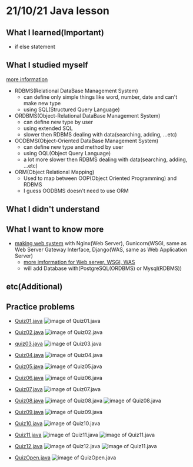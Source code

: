 # 21/10/21 Java lesson

## What I learned(Important)

* if else statement

## What I studied myself

[more information](http://blog.naver.com/sharon0a/110046003657)

* RDBMS(Relational DataBase Management System)
  * can define only simple things like word, number, date and can't make new type
  * using SQL(Structured Query Language)
* ORDBMS(Object-Relational DataBase Management System)
  * can define new type by user
  * using extended SQL
  * slower then RDBMS dealing with data(searching, adding, ...etc)
* OODBMS(Object-Oriented DataBase Management System)
  * can define new type and method by user
  * using OQL(Object Query Language)
  * a lot more slower then RDBMS dealing with data(searching, adding, ...etc)
* ORM(Object Relational Mapping)
  * Used to map between OOP(Object Oriented Programming) and RDBMS
  * I guess OODBMS doesn't need to use ORM

## What I didn't understand

## What I want to know more

* [making web system](https://pythonblog.co.kr/blog/61/) with Nginx(Web Server), Gunicorn(WSGI, same as Web Server Gateway Interface,
    Django(WAS, same as Web Application Server)
  * [more imformation for Web server, WSGI, WAS](https://jay-ji.tistory.com/66)
  * will add Database with(PostgreSQL(ORDBMS) or Mysql(RDBMS))

## etc(Additional)

## Practice problems

* [Quiz01.java](Quiz01.java)
![image of Quiz01.java](./img/quiz01.PNG)

* [Quiz02.java](Quiz02.java)
![image of Quiz02.java](./img/quiz02.PNG)

* [quiz03.java](quiz03.java)
![image of Quiz03.java](./img/quiz03.PNG)

* [Quiz04.java](Quiz04.java)
![image of Quiz04.java](./img/quiz04.PNG)

* [Quiz05.java](Quiz05.java)
![image of Quiz05.java](./img/quiz05.PNG)

* [Quiz06.java](Quiz06.java)
![image of Quiz06.java](./img/quiz06.PNG)

* [Quiz07.java](Quiz07.java)
![image of Quiz07.java](./img/quiz07.PNG)

* [Quiz08.java](Quiz08.java)
![image of Quiz08.java](./img/quiz08_1.PNG)
![image of Quiz08.java](./img/quiz08_2.PNG)

* [Quiz09.java](Quiz09.java)
![image of Quiz09.java](./img/quiz09.PNG)

* [Quiz10.java](Quiz10.java)
![image of Quiz10.java](./img/quiz10.PNG)

* [Quiz11.java](Quiz11.java)
![image of Quiz11.java](./img/quiz11_1.PNG)
![image of Quiz11.java](./img/quiz11_2.PNG)

* [Quiz12.java](Quiz12.java)
![image of Quiz12.java](./img/quiz12_1.PNG)
![image of Quiz11.java](./img/quiz12_2.PNG)

* [QuizOpen.java](QuizOpen.java)
![image of QuizOpen.java](./img/quiz_open.PNG)
